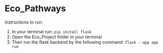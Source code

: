 # Eco_Pathways

Instructions to run:
1. In your terminal run: ```pip install flask```
2. Open the Eco_Project folder in your terminal
3. Then run the flask backend by the following command:
   ```flask --app app run```
